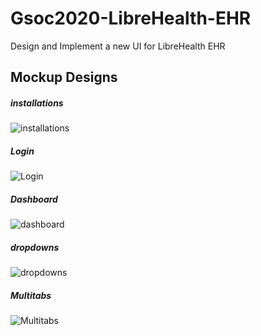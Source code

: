 # Gsoc2020-LibreHealth-EHR
Design and Implement a new UI for LibreHealth EHR

## Mockup Designs

##### installations 
![installations]()

##### Login 
![Login]()

##### Dashboard 
![dashboard]()

##### dropdowns
![dropdowns]()

##### Multitabs 
![Multitabs]()

